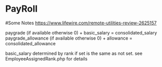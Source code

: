 # PayRoll

#Some Notes
https://www.lifewire.com/remote-utilities-review-2625157

paygrade (if available otherwise 0) + basic_salary = consolidated_salary
paygrade_allowance (if available otherwise 0) + allowance = consolidated_allowance

basic_salary determined by rank if set is the same as not set. see EmployeeAssignedRank.php for details
